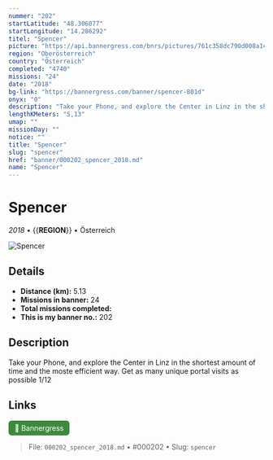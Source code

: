 ```yaml
---
nummer: "202"
startLatitude: "48.306077"
startLongitude: "14.286292"
titel: "Spencer"
picture: "https://api.bannergress.com/bnrs/pictures/761c358dc790d008a1478a970f7476f2"
region: "Oberösterreich"
country: "Österreich"
completed: "4740"
missions: "24"
date: "2018"
bg-link: "https://bannergress.com/banner/spencer-801d"
onyx: "0"
description: "Take your Phone, and explore the Center in Linz in the shortest amount of time and the moste efficient way. Get as many unique portal visits as possible 1/12"
lengthKMeters: "5,13"
umap: ""
missionDay: ""
notice: ""
title: "Spencer"
slug: "spencer"
href: "banner/000202_spencer_2018.md"
name: "Spencer"
---
```

# Spencer

*2018* • {{__REGION__}} • Österreich

![Spencer](https://api.bannergress.com/bnrs/pictures/761c358dc790d008a1478a970f7476f2)



## Details
- **Distance (km):** 5.13
- **Missions in banner:** 24
- **Total missions completed:** 
- **This is my banner no.:** 202



## Description
Take your Phone, and explore the Center in Linz in the shortest amount of time and the moste efficient way. Get as many unique portal visits as possible 1/12



## Links
<a href="https://bannergress.com/banner/spencer-801d" target="_blank" style="display:inline-block;margin-right:8px;padding:6px 12px;background:#3c8b3c;color:#fff;text-decoration:none;border-radius:6px;">🔗 Bannergress</a>



> File: `000202_spencer_2018.md` • #000202 • Slug: `spencer`
